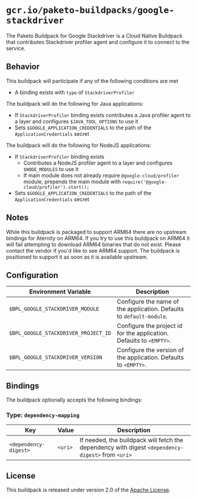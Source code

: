 # `gcr.io/paketo-buildpacks/google-stackdriver`

The Paketo Buildpack for Google Stackdriver is a Cloud Native Buildpack that contributes Stackdriver profiler agent and configure it to connect to the service.

## Behavior

This buildpack will participate if any of the following conditions are met

* A binding exists with `type` of `StackdriverProfiler`

The buildpack will do the following for Java applications:

* If `StackdriverProfiler` binding exists contributes a Java profiler agent to a layer and configures `$JAVA_TOOL_OPTIONS` to use it
* Sets `$GOOGLE_APPLICATION_CREDENTIALS` to the path of the `ApplicationCredentials` secret

The buildpack will do the following for NodeJS applications:

* If `StackdriverProfiler` binding exists
  * Contributes a NodeJS profiler agent to a layer and configures `$NODE_MODULES` to use it
  * If main module does not already require `@google-cloud/profiler` module, prepends the main module with `require('@google-cloud/profiler').start();`
* Sets `$GOOGLE_APPLICATION_CREDENTIALS` to the path of the `ApplicationCredentials` secret

## Notes

While this buildpack is packaged to support ARM64 there are no upstream bindings for Aternity on ARM64. If you try to use this buildpack on ARM64 it will fail attempting to download ARM64 binaries that do not exist. Please contact the vendor if you'd like to see ARM64 support. The buildpack is positioned to support it as soon as it is available upstream.

## Configuration

| Environment Variable                 | Description                                                           |
| ------------------------------------ | --------------------------------------------------------------------- |
| `$BPL_GOOGLE_STACKDRIVER_MODULE`     | Configure the name of the application.  Defaults to `default-module`. |
| `$BPL_GOOGLE_STACKDRIVER_PROJECT_ID` | Configure the project id for the application.  Defaults to `<EMPTY>`. |
| `$BPL_GOOGLE_STACKDRIVER_VERSION`    | Configure the version of the application.  Defaults to `<EMPTY>`.     |

## Bindings

The buildpack optionally accepts the following bindings:

### Type: `dependency-mapping`

| Key                   | Value   | Description                                                                                       |
| --------------------- | ------- | ------------------------------------------------------------------------------------------------- |
| `<dependency-digest>` | `<uri>` | If needed, the buildpack will fetch the dependency with digest `<dependency-digest>` from `<uri>` |

## License

This buildpack is released under version 2.0 of the [Apache License][a].

[a]: http://www.apache.org/licenses/LICENSE-2.0

